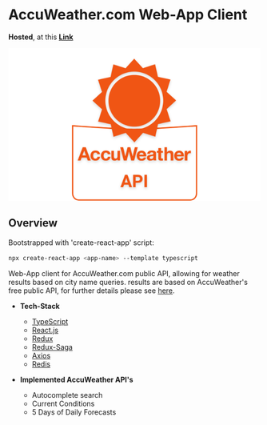 # AccuWeather.com Web-App Client

__Hosted__, at this [**Link**](http://)

![readme_logo.png](./public/readme_logo.png)

## Overview

Bootstrapped with 'create-react-app' script:

```bash
npx create-react-app <app-name> --template typescript
```

Web-App client for AccuWeather.com public API, allowing for weather results based on city name queries.
results are based on AccuWeather's free public API, for further details please see [here](https://developer.accuweather.com).

- __Tech-Stack__
  - [TypeScript](https://www.typescriptlang.org)
  - [React.js](https://reactjs.org)
  - [Redux](https://redux.js.org)
  - [Redux-Saga](https://redux-saga.js.org)
  - [Axios](https://github.com/axios/axios)
  - [Redis](https://redis.io)

- __Implemented AccuWeather API's__
  - Autocomplete search
  - Current Conditions
  - 5 Days of Daily Forecasts
  